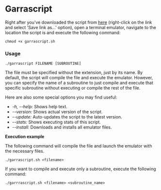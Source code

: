 # Garrascript
Right after you've downloaded the script from <a href="https://raw.githubusercontent.com/MrGarri/Garrascript/master/garrascript.sh" target="_blank">here</a> (right-click on the link and select 'Save link as...' option), open a terminal
emulator, navigate to the location the script is and execute the following command:

    chmod +x garrascript.sh
        

### Usage

    ./garrascript FILENAME [SUBROUTINE]
    
The file must be specified without the extension, just by its name. By default, the script will compile the file and execute the emulator. However, you can specify the name of a subroutine to just compile and execute that specific subroutine without executing or compile the rest of the file.

Here are also some special options you may find useful:

*   *-h, --help:* Shows help text.<br> 
*   *--version:* Shows actual version of the script.<br>
*   *--update:* Auto-updates the script to the latest version.<br>
*   *--stats:* Shows executing stats of this script.<br>
*    *--install:* Downloads and installs all emulator files.

**Execution example**

The following command will compile the file and launch the emulator with the necessary files.

    ./garrascript.sh <filename> 
    
If you want to compile and execute only a subroutine, execute the following command:

    ./garrrascript.sh <filename> <subroutine_name>
